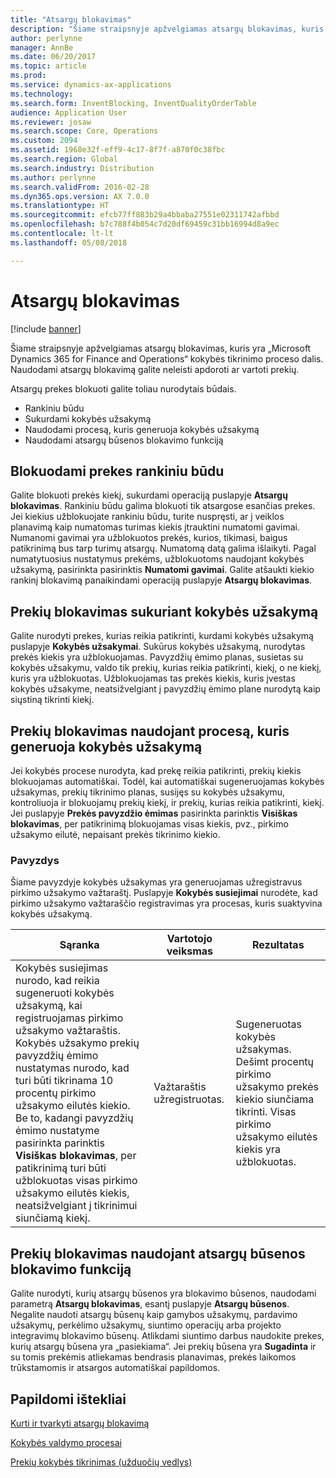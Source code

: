 ```yaml
---
title: "Atsargų blokavimas"
description: "Šiame straipsnyje apžvelgiamas atsargų blokavimas, kuris yra „Microsoft Dynamics 365 for Finance and Operations“ kokybės tikrinimo proceso dalis. Naudodami atsargų blokavimą galite neleisti apdoroti ar vartoti prekių."
author: perlynne
manager: AnnBe
ms.date: 06/20/2017
ms.topic: article
ms.prod: 
ms.service: dynamics-ax-applications
ms.technology: 
ms.search.form: InventBlocking, InventQualityOrderTable
audience: Application User
ms.reviewer: josaw
ms.search.scope: Core, Operations
ms.custom: 2094
ms.assetid: 1968e32f-eff9-4c17-8f7f-a870f0c38fbc
ms.search.region: Global
ms.search.industry: Distribution
ms.author: perlynne
ms.search.validFrom: 2016-02-28
ms.dyn365.ops.version: AX 7.0.0
ms.translationtype: HT
ms.sourcegitcommit: efcb77ff883b29a4bbaba27551e02311742afbbd
ms.openlocfilehash: b7c788f4b054c7d20df69459c31bb16994d8a9ec
ms.contentlocale: lt-lt
ms.lasthandoff: 05/08/2018

---
```


# <a name="inventory-blocking"></a>Atsargų blokavimas

[!include [banner](../includes/banner.md)]

Šiame straipsnyje apžvelgiamas atsargų blokavimas, kuris yra „Microsoft Dynamics 365 for Finance and Operations“ kokybės tikrinimo proceso dalis. Naudodami atsargų blokavimą galite neleisti apdoroti ar vartoti prekių.

Atsargų prekes blokuoti galite toliau nurodytais būdais.
-   Rankiniu būdu
-   Sukurdami kokybės užsakymą
-   Naudodami procesą, kuris generuoja kokybės užsakymą
-   Naudodami atsargų būsenos blokavimo funkciją

## <a name="blocking-items-manually"></a>Blokuodami prekes rankiniu būdu
Galite blokuoti prekės kiekį, sukurdami operaciją puslapyje **Atsargų blokavimas**. Rankiniu būdu galima blokuoti tik atsargose esančias prekes. Jei kiekius užblokuojate rankiniu būdu, turite nuspręsti, ar į veiklos planavimą kaip numatomas turimas kiekis įtrauktini numatomi gavimai. Numanomi gavimai yra užblokuotos prekės, kurios, tikimasi, baigus patikrinimą bus tarp turimų atsargų. Numatomą datą galima išlaikyti. Pagal numatytuosius nustatymus prekėms, užblokuotoms naudojant kokybės užsakymą, pasirinkta pasirinktis **Numatomi gavimai**. Galite atšaukti kiekio rankinį blokavimą panaikindami operaciją puslapyje **Atsargų blokavimas**.

## <a name="blocking-items-by-creating-a-quality-order"></a>Prekių blokavimas sukuriant kokybės užsakymą
Galite nurodyti prekes, kurias reikia patikrinti, kurdami kokybės užsakymą puslapyje **Kokybės užsakymai**. Sukūrus kokybės užsakymą, nurodytas prekės kiekis yra užblokuojamas. Pavyzdžių ėmimo planas, susietas su kokybės užsakymu, valdo tik prekių, kurias reikia patikrinti, kiekį, o ne kiekį, kuris yra užblokuotas. Užblokuojamas tas prekės kiekis, kuris įvestas kokybės užsakyme, neatsižvelgiant į pavyzdžių ėmimo plane nurodytą kaip siųstiną tikrinti kiekį.

## <a name="blocking-items-by-using-a-process-that-generates-a-quality-order"></a>Prekių blokavimas naudojant procesą, kuris generuoja kokybės užsakymą
Jei kokybės procese nurodyta, kad prekę reikia patikrinti, prekių kiekis blokuojamas automatiškai. Todėl, kai automatiškai sugeneruojamas kokybės užsakymas, prekių tikrinimo planas, susijęs su kokybės užsakymu, kontroliuoja ir blokuojamų prekių kiekį, ir prekių, kurias reikia patikrinti, kiekį. Jei puslapyje **Prekės pavyzdžio ėmimas** pasirinkta parinktis **Visiškas blokavimas**, per patikrinimą blokuojamas visas kiekis, pvz., pirkimo užsakymo eilutė, nepaisant prekės tikrinimo kiekio.
### <a name="example"></a>Pavyzdys

Šiame pavyzdyje kokybės užsakymas yra generuojamas užregistravus pirkimo užsakymo važtaraštį. Puslapyje **Kokybės susiejimai** nurodėte, kad pirkimo užsakymo važtaraščio registravimas yra procesas, kuris suaktyvina kokybės užsakymą.

|Sąranka                                                                     |Vartotojo veiksmas                 |Rezultatas             |
|--------------------------------------------------------------------------|----------------------------|-------------------|
| Kokybės susiejimas nurodo, kad reikia sugeneruoti kokybės užsakymą, kai registruojamas pirkimo užsakymo važtaraštis. Kokybės užsakymo prekių pavyzdžių ėmimo nustatymas nurodo, kad turi būti tikrinama 10 procentų pirkimo užsakymo eilutės kiekio. Be to, kadangi pavyzdžių ėmimo nustatyme pasirinkta parinktis **Visiškas blokavimas**, per patikrinimą turi būti užblokuotas visas pirkimo užsakymo eilutės kiekis, neatsižvelgiant į tikrinimui siunčiamą kiekį. | Važtaraštis užregistruotas. | Sugeneruotas kokybės užsakymas. Dešimt procentų pirkimo užsakymo prekės kiekio siunčiama tikrinti. Visas pirkimo užsakymo eilutės kiekis yra užblokuotas. |

## <a name="blocking-items-by-using-inventory-status-blocking"></a>Prekių blokavimas naudojant atsargų būsenos blokavimo funkciją
Galite nurodyti, kurių atsargų būsenos yra blokavimo būsenos, naudodami parametrą **Atsargų blokavimas**, esantį puslapyje **Atsargų būsenos**.  Negalite naudoti atsargų būsenų kaip gamybos užsakymų, pardavimo užsakymų, perkėlimo užsakymų, siuntimo operacijų arba projekto integravimų blokavimo būsenų. Atlikdami siuntimo darbus naudokite prekes, kurių atsargų būsena yra „pasiekiama“. Jei prekių būsena yra **Sugadinta** ir su tomis prekėmis atliekamas bendrasis planavimas, prekės laikomos trūkstamomis ir atsargos automatiškai papildomos.



<a name="additional-resources"></a>Papildomi ištekliai
--------

[Kurti ir tvarkyti atsargų blokavimą](tasks/create-maintain-inventory-blocking.md)

[Kokybės valdymo procesai](quality-management-processes.md)

[Prekių kokybės tikrinimas (užduočių vedlys)](tasks/inspect-quality-goods.md)

